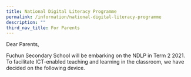 ```yaml
---
title: National Digital Literacy Programme
permalink: /information/national-digital-literacy-programme
description: ""
third_nav_title: For Parents
---
```

<p>Dear Parents,</p>
<p>Fuchun Secondary School will be embarking on the NDLP in Term 2 2021. To facilitate ICT-enabled teaching and learning in the classroom, we have decided on the following device.</p>